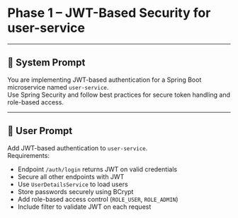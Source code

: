 # Phase 1 – JWT-Based Security for user-service

---

## 🧠 System Prompt

You are implementing JWT-based authentication for a Spring Boot microservice named `user-service`.  
Use Spring Security and follow best practices for secure token handling and role-based access.

---

## 💬 User Prompt

Add JWT-based authentication to `user-service`.  
Requirements:
- Endpoint `/auth/login` returns JWT on valid credentials
- Secure all other endpoints with JWT
- Use `UserDetailsService` to load users
- Store passwords securely using BCrypt
- Add role-based access control (`ROLE_USER`, `ROLE_ADMIN`)
- Include filter to validate JWT on each request